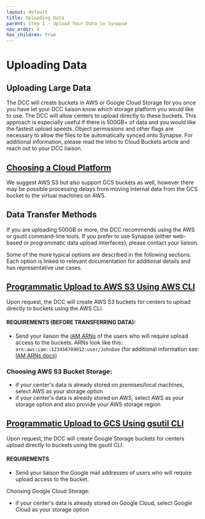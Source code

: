 ```yaml
---
layout: default
title: Uploading Data
parent: Step 1 - Upload Your Data to Synapse 
nav_order: 4
has_children: true
---
```


# Uploading Data

## Uploading Large Data

The DCC will create buckets in AWS or Google Cloud Storage for you once you have let your DCC liaison know which storage platform you would like to use. The DCC will allow centers to upload directly to these buckets. This approach is especially useful if there is 500GB+ of data and you would like the fastest upload speeds. Object permissions and other flags are necessary to allow the files to be automatically synced onto Synapse. For additional information, please read the Intro to Cloud Buckets article and reach out to your DCC liaison. 

## [Choosing a Cloud Platform](choose-your-cloud-storage-platform)

We suggest AWS S3 but also support GCS buckets as well, however there may be possible processing delays from moving internal data from the GCS bucket to the virtual machines on AWS. 

## Data Transfer Methods

If you are uploading 500GB or more, the DCC recommends using the AWS or gsutil command-line tools. If you prefer to use Synapse (either web-based or programmatic data upload interfaces), please contact your liaison. 

Some of the more typical options are described in the following sections. Each option is  linked to relevant documentation for additional details and has representative use cases.

## [Programmatic Upload to AWS S3 Using AWS CLI](programmatic-upload-aws-cli)

Upon request, the DCC will create AWS S3 buckets for centers to upload directly to buckets using the AWS CLI.

#### REQUIREMENTS (BEFORE TRANSFERRING DATA):

- Send your liaison the [IAM ARNs](https://docs.aws.amazon.com/IAM/latest/UserGuide/reference_identifiers.html#identifiers-arns) of the users who will require upload access to the buckets. ARNs look like this: `arn:aws:iam::123456789012:user/JohnDoe` (for additional information see: [IAM ARNs docs](https://docs.aws.amazon.com/IAM/latest/UserGuide/reference_identifiers.html#identifiers-arns))


### Choosing AWS S3 Bucket Storage:

- if your center's data is already stored on premises/local machines, select AWS as your storage option
- if your center's data is already stored on AWS, select AWS as your storage option and also provide your AWS storage region


## [Programmatic Upload to GCS Using gsutil CLI](programmatic-upload-gcp-cli)

Upon request, the DCC will create Google Storage buckets for centers upload directly to buckets using the gsutil CLI.

#### REQUIREMENTS

- Send your liaison the Google mail addresses of users who will require upload access to the bucket.

Choosing Google Cloud Storage:
- if your center's data is already stored on Google Cloud, select Google Cloud as your storage option
 
